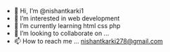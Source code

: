 - 👋 Hi, I’m @nishantkarki1
- 👀 I’m interested in web development
- 🌱 I’m currently learning html css php
- 💞️ I’m looking to collaborate on ...
- 📫 How to reach me ...
nishantkarki278@gmail.com
<!---
nishantkarki1/nishantkarki1 is a ✨ special ✨ repository because its `README.md` (this file) appears on your GitHub profile.
You can click the Preview link to take a look at your changes.
--->
